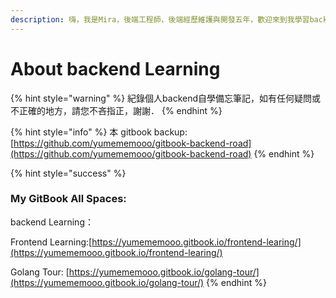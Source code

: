 ```yaml
---
description: 嗨，我是Mira，後端工程師，後端經歷維護與開發五年，歡迎來到我學習backend旅程上的備忘路。
---
```


# About backend Learning

{% hint style="warning" %}
紀錄個人backend自學備忘筆記，如有任何疑問或不正確的地方，請您不吝指正，謝謝．
{% endhint %}

{% hint style="info" %}
本 gitbook backup:[https://github.com/yumememooo/gitbook-backend-road](https://github.com/yumememooo/gitbook-backend-road)
{% endhint %}

{% hint style="success" %}
### My GitBook All Spaces:

backend Learning：

Frontend Learning:[https://yumememooo.gitbook.io/frontend-learing/](https://yumememooo.gitbook.io/frontend-learing/)

Golang Tour: [https://yumememooo.gitbook.io/golang-tour/](https://yumememooo.gitbook.io/golang-tour/)
{% endhint %}

###







